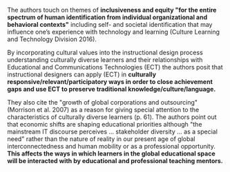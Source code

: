 The authors touch on themes of **inclusiveness and equity "for the entire spectrum of human identification from individual organizational and behavioral contexts"** including self- and societal identification that may influence one’s experience with technology and learning (Culture Learning and Technology Division 2016).

By incorporating cultural values into the instructional design process understanding culturally diverse learners and their relationships with Educational and Communications Technologies (ECT) the authors posit that instructional designers can apply (ECT) in **culturally responsive/relevant/participatory ways in order to close achievement gaps and use ECT to preserve traditional knowledge/culture/language.**

They also cite the "growth of global corporations and outsourcing" (Morrison et al. 2007) as a reason for giving special attention to the characteristics of culturally diverse learners (p. 61). The authors point out that economic shifts are shaping educational priorities although "the mainstream IT discourse perceives … stakeholder diversity ... as a special need" rather than the nature of reality in our present age of global interconnectedness and human mobility or as a professional opportunity. **This affects the ways in which learners in the global educational space will be interacted with by educational and professional teaching mentors.**